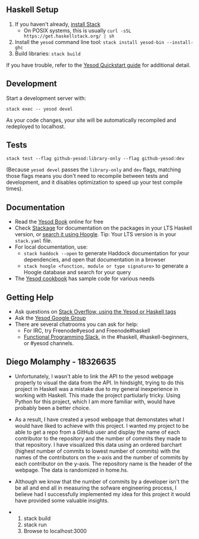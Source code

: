 ## Haskell Setup

1. If you haven't already, [install Stack](https://haskell-lang.org/get-started)
	* On POSIX systems, this is usually `curl -sSL https://get.haskellstack.org/ | sh`
2. Install the `yesod` command line tool: `stack install yesod-bin --install-ghc`
3. Build libraries: `stack build`

If you have trouble, refer to the [Yesod Quickstart guide](https://www.yesodweb.com/page/quickstart) for additional detail.

## Development

Start a development server with:

```
stack exec -- yesod devel
```

As your code changes, your site will be automatically recompiled and redeployed to localhost.

## Tests

```
stack test --flag github-yesod:library-only --flag github-yesod:dev
```

(Because `yesod devel` passes the `library-only` and `dev` flags, matching those flags means you don't need to recompile between tests and development, and it disables optimization to speed up your test compile times).

## Documentation

* Read the [Yesod Book](https://www.yesodweb.com/book) online for free
* Check [Stackage](http://stackage.org/) for documentation on the packages in your LTS Haskell version, or [search it using Hoogle](https://www.stackage.org/lts/hoogle?q=). Tip: Your LTS version is in your `stack.yaml` file.
* For local documentation, use:
	* `stack haddock --open` to generate Haddock documentation for your dependencies, and open that documentation in a browser
	* `stack hoogle <function, module or type signature>` to generate a Hoogle database and search for your query
* The [Yesod cookbook](https://github.com/yesodweb/yesod-cookbook) has sample code for various needs

## Getting Help

* Ask questions on [Stack Overflow, using the Yesod or Haskell tags](https://stackoverflow.com/questions/tagged/yesod+haskell)
* Ask the [Yesod Google Group](https://groups.google.com/forum/#!forum/yesodweb)
* There are several chatrooms you can ask for help:
	* For IRC, try Freenode#yesod and Freenode#haskell
	* [Functional Programming Slack](https://fpchat-invite.herokuapp.com/), in the #haskell, #haskell-beginners, or #yesod channels.

## Diego Molamphy - 18326635

* Unfortunately, I wasn't able to link the API to the yesod webpage properly to visual the data from the API. In hindsight, trying to do this project in Haskell was a mistake due to my general inexperience in working with 
  Haskell. This made the project partiularly tricky. Using Python for this project, which I am more familiar with, would have probably been a better choice.

* As a result, I have created a yesod webpage that demonstates what I would have liked to achieve with this project. I wanted my project to be able to get a repo from a GitHub user and display the name of each contributor
  to the repository and the number of commits they made to that repository. I have visualized this data using an ordered barchart (highest number of commits to lowest number of commits) with the names of the contributors 
  on the x-axis and the number of commits by each contributor on the y-axis. The repository name is the header of the webpage. The data is randomized in home.hs. 

* Although we know that the number of commits by a developer isn't the be all and end all in measuring the sofware engineering process,  I believe had I successfully implemented my idea for this project it would have provided 
  some valuable insights.

* 1. stack build
  2. stack run
  3. Browse to localhost:3000
